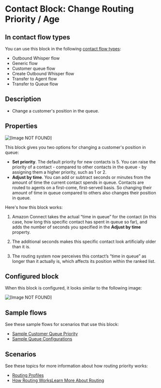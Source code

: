 # Contact Block: Change Routing Priority / Age<a name="change-routing-priority"></a>

## In contact flow types<a name="change-routing-priority-types"></a>

You can use this block in the following [contact flow types](create-contact-flow.md#contact-flow-types):
+ Outbound Whisper flow
+ Generic flow
+ Customer queue flow
+ Create Outbound Whisper flow
+ Transfer to Agent flow
+ Transfer to Queue flow

## Description<a name="change-routing-priority-description"></a>
+ Change a customer's position in the queue\.

## Properties<a name="change-routing-priority-properties"></a>

![\[Image NOT FOUND\]](http://docs.aws.amazon.com/connect/latest/adminguide/images/change-routing-priority-properties.png)

This block gives you two options for changing a customer's position in queue: 
+ **Set priority**\. The default priority for new contacts is 5\. You can raise the priority of a contact \- compared to other contacts in the queue \- by assigning them a higher priority, such as 1 or 2\. 
+ **Adjust by time**\. You can add or subtract seconds or minutes from the amount of time the current contact spends in queue\. Contacts are routed to agents on a first\-come, first\-served basis\. So changing their amount of time in queue compared to others also changes their position in queue\.

Here's how this block works:

1. Amazon Connect takes the actual “time in queue” for the contact \(in this case, how long this specific contact has spent in queue so far\), and adds the number of seconds you specified in the **Adjust by time** property\.

1. The additional seconds makes this specific contact look artificially older than it is\. 

1. The routing system now perceives this contact’s “time in queue” as longer than it actually is, which affects its position within the ranked list\.

## Configured block<a name="change-routing-priority-configured"></a>

When this block is configured, it looks similar to the following image:

![\[Image NOT FOUND\]](http://docs.aws.amazon.com/connect/latest/adminguide/images/change-routing-priority-configured.png)

## Sample flows<a name="change-routing-priority-samples"></a>

See these sample flows for scenarios that use this block:
+ [Sample Customer Queue Priority](sample-customer-queue-priority.md)
+  [Sample Queue Configurations](sample-queue-configurations.md)

## Scenarios<a name="change-routing-priority-scenarios"></a>

See these topics for more information about how routing priority works:
+ [Routing Profiles](concepts-routing.md)
+ [How Routing WorksLearn More About Routing](about-routing.md)